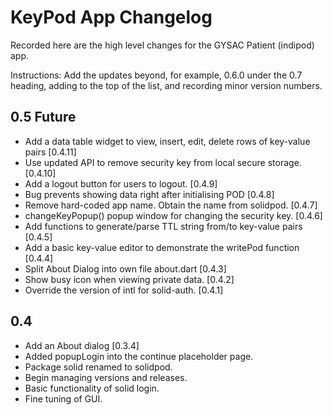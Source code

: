 # KeyPod App Changelog

Recorded here are the high level changes for the GYSAC Patient
(indipod) app.

Instructions: Add the updates beyond, for example, 0.6.0 under the 0.7
heading, adding to the top of the list, and recording minor version
numbers.

## 0.5 Future

+ Add a data table widget to view, insert, edit, delete rows of key-value pairs [0.4.11]
+ Use updated API to remove security key from local secure storage. [0.4.10]
+ Add a logout button for users to logout. [0.4.9]
+ Bug prevents showing data right after initialising POD [0.4.8]
+ Remove hard-coded app name. Obtain the name from solidpod. [0.4.7]
+ changeKeyPopup() popup window for changing the security key. [0.4.6]
+ Add functions to generate/parse TTL string from/to key-value pairs [0.4.5]
+ Add a basic key-value editor to demonstrate the writePod function [0.4.4]
+ Split About Dialog into own file about.dart [0.4.3]
+ Show busy icon when viewing private data. [0.4.2]
+ Override the version of intl for solid-auth. [0.4.1]

## 0.4 

+ Add an About dialog [0.3.4]
+ Added popupLogin into the continue placeholder page. 
+ Package solid renamed to solidpod.
+ Begin managing versions and releases.
+ Basic functionality of solid login.
+ Fine tuning of GUI.
